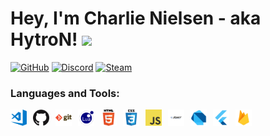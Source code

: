# Hey, I'm Charlie Nielsen - aka HytroN! <img src="https://raw.githubusercontent.com/MartinHeinz/MartinHeinz/master/wave.gif" width="30px"> 

[![GitHub](https://img.shields.io/badge/GitHub-HytroN-lightgrey?logo=github&style=for-the-badge)](https://github.com/HytroN)
[![Discord](https://img.shields.io/badge/Discord-HytroN%234878-7289DA?logo=discord&style=for-the-badge)](https://discordapp.com/users/256670154287480832)
[![Steam](https://img.shields.io/badge/Steam-HytroN_-222222?logo=steam&style=for-the-badge)](https://steamcommunity.com/id/HTNDK/)

### Languages and Tools:

<img align="left" width="26px" style="padding-right:10px" src="https://raw.githubusercontent.com/github/explore/80688e429a7d4ef2fca1e82350fe8e3517d3494d/topics/visual-studio-code/visual-studio-code.png" />

<img align="left" width="26px" style="padding-right:10px" src="https://raw.githubusercontent.com/github/explore/78df643247d429f6cc873026c0622819ad797942/topics/github/github.png" />

<img align="left" width="26px" style="padding-right:10px" src="https://raw.githubusercontent.com/github/explore/78df643247d429f6cc873026c0622819ad797942/topics/git/git.png" />

<img align="left" width="26px" style="padding-right:10px" src="https://raw.githubusercontent.com/github/explore/78df643247d429f6cc873026c0622819ad797942/topics/lua/lua.png" />

<img align="left" width="26px" style="padding-right:10px" src="https://raw.githubusercontent.com/github/explore/78df643247d429f6cc873026c0622819ad797942/topics/html/html.png" />

<img align="left" width="26px" style="padding-right:10px" src="https://raw.githubusercontent.com/github/explore/78df643247d429f6cc873026c0622819ad797942/topics/css/css.png" />

<img align="left" width="26px" style="padding-right:10px" src="https://raw.githubusercontent.com/github/explore/78df643247d429f6cc873026c0622819ad797942/topics/javascript/javascript.png" />

<img align="left" width="26px" style="padding-right:10px" src="https://raw.githubusercontent.com/github/explore/78df643247d429f6cc873026c0622819ad797942/topics/jquery/jquery.png" />

<img align="left" width="26px" style="padding-right:10px" src="https://raw.githubusercontent.com/github/explore/78df643247d429f6cc873026c0622819ad797942/topics/dart/dart.png" />

<img align="left" width="26px" style="padding-right:10px" src="https://raw.githubusercontent.com/github/explore/78df643247d429f6cc873026c0622819ad797942/topics/flutter/flutter.png" />

<img align="left" width="26px" style="padding-right:10px" src="https://raw.githubusercontent.com/github/explore/78df643247d429f6cc873026c0622819ad797942/topics/firebase/firebase.png" />


